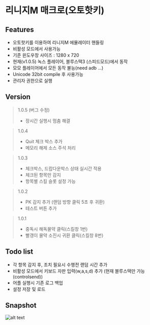 리니지M 매크로(오토핫키)
=============

Features
-------------
* 오토핫키를 이용하여 리니지M 에뮬레이터 핸들링
* 비활성 모드에서 사용가능
* 기준 윈도우창 사이즈 : 1280 x 720
* 현재(v1.0.5) 녹스 플레이어, 블루스택3 (스피드모드)에서 동작
* 모모 플레이어에서 모든 동작 불능(need adb ...)
* Unicode 32bit compile 후 사용가능
* 관리자 권한으로 실행

Version
-------------
> 1.0.5 (버그 수정)
> * 장시간 실행시 멈춤 해결

> 1.0.4
> * Quit 체크 박스 추가
> * 메모리 해제 소스 주석 처리

> 1.0.3
> * 체크박스, 드랍다운박스 상태 실시간 적용
> * 체크된 항목만 감지
> * 항목별 스킬 슬롯 설정 가능

> 1.0.2
> * PK 감지 추가 (랜덤 방향 클릭 5초 후 귀환)
> * 테스트 버튼 추가
  
> 1.0.1
> * 중독시 해독물약 클릭(스킬창 1번)
> * 빨갱이 물약 소진시 귀환 클릭(스킬창 8번)

Todo list
-------------
* 각 항목 감지 후, 조치 필요시 수행전 랜덤 시간 추가
* 비활성 모드에서 키보드 자판 입력(w,a,s,d) 추가 (현재 블루스택만 가능(controlsend))
* 어플 실행시 기존 로그 백업
* 설정 저장 및 로드

Snapshot
-------------
![alt text](https://raw.githubusercontent.com/stevefordev/linm_autohotkey/master/linm.png)
